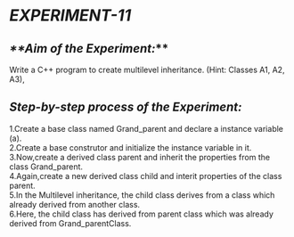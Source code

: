 # **_EXPERIMENT-11_**
## _**Aim of the Experiment:_**
Write a C++ program to create multilevel inheritance. (Hint: Classes A1, A2, A3),
## **_Step-by-step process of the Experiment:_**<br/>
1.Create a base class named Grand_parent and declare a instance variable (a).<br/>
2.Create a base construtor and initialize the instance variable in it.<br/>
3.Now,create a derived class parent and inherit the properties from the class Grand_parent.<br/>
4.Again,create a new derived class child and interit properties of the class parent.<br/>
5.In the Multilevel inheritance, the child class derives from a class which already derived from another class.<br/>
6.Here, the child class has derived from parent class which was already derived from Grand_parentClass.<br/>
